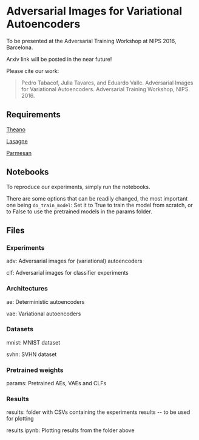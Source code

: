 # Adversarial Images for Variational Autoencoders

To be presented at the Adversarial Training Workshop at NIPS 2016, Barcelona.

Arxiv link will be posted in the near future!

Please cite our work:
> Pedro Tabacof, Julia Tavares, and Eduardo Valle. Adversarial Images for Variational Autoencoders. Adversarial Training Workshop, NIPS. 2016.

## Requirements

[Theano](http://deeplearning.net/software/theano/)

[Lasagne](https://github.com/Lasagne/Lasagne)

[Parmesan](https://github.com/casperkaae/parmesan)

## Notebooks

To reproduce our experiments, simply run the notebooks. 

There are some options that can be readily changed, the most important one being ```do_train_model```: Set it to True to train the model from scratch, or to False to use the pretrained models in the params folder.

## Files

### Experiments

adv: Adversarial images for (variational) autoencoders

clf: Adversarial images for classifier experiments

### Architectures

ae: Deterministic autoencoders

vae: Variational autoencoders

### Datasets

mnist: MNIST dataset

svhn: SVHN dataset

### Pretrained weights

params: Pretrained AEs, VAEs and CLFs

### Results

results: folder with CSVs containing the experiments results -- to be used for plotting

results.ipynb: Plotting results from the folder above

